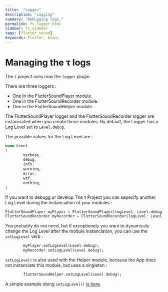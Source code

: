 ```yaml
---
title:  "Logger"
description: "Logging"
summary: "Debugging logs."
permalink: fs_logger.html
sidebar: fs_sidebar
tags: [flutter_sound]
keywords: Flutter, &tau;
---
```

# Managing the &tau; logs

The &tau; project uses now the `logger` plugin.

There are three loggers : 

- One in the FlutterSoundPlayer module.
- One in the FlutterSoundRecorder module.
- One in the FlutterSoundHelper module.

The FlutterSoundPlayer logger and the FlutterSoundRecorder logger are instanciated when you create those modules.
By default, the Logger has a Log Level set to `Level.debug`.

The possible values for the Log Level are :

```dart
enum Level 
{
        verbose,
        debug,
        info,
        warning,
        error,
        wtf,
        nothing,
}
```

If you want to debugg or develop The &tau; Project you can sepecify another Log Level during the instanciation of your modules : 

```dart
FlutterSoundPlayer myPlayer = FlutterSoundPlayer(logLevel: Level.debug);
FlutterSoundRecorder myRecorder = FlutterSoundRecorder(logLevel: Level.debug);
```

You probably do not need, but if exceptionaly you want to dynamicaly change the Log Level after the module instanciation, you can use the `setLogLevel` verb :

```dart
        myPlayer.setLogLevel(Level.debug);
        myRecorder.setLogLevel(Level.debug);
```

`setLogLeve()` is also used with the Helper module, because the App does not instanciate this module, but uses a singleton :

```dart
        flutterSoundHelper.setLogLevel(Level.debug);
```

A simple example doing `setLogLevel()` [is here](flutter_sound_examples_setLogLevel).